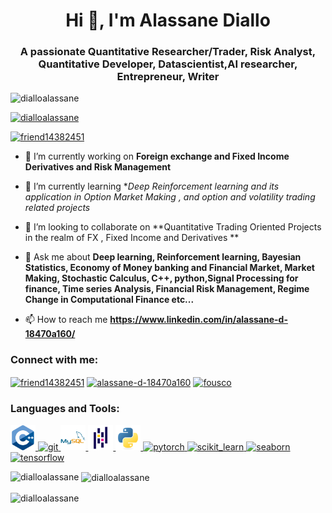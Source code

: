 
<h1 align="center">Hi 👋, I'm Alassane Diallo</h1>
<h3 align="center">A passionate Quantitative Researcher/Trader, Risk Analyst, Quantitative Developer, Datascientist,AI researcher, Entrepreneur, Writer</h3>

<p align="left"> <img src="https://komarev.com/ghpvc/?username=dialloalassane&label=Profile%20views&color=0e75b6&style=flat" alt="dialloalassane" /> </p>

<p align="left"> <a href="https://github.com/ryo-ma/github-profile-trophy"><img src="https://github-profile-trophy.vercel.app/?username=dialloalassane" alt="dialloalassane" /></a> </p>

<p align="left"> <a href="https://twitter.com/friend14382451" target="blank"><img src="https://img.shields.io/twitter/follow/friend14382451?logo=twitter&style=for-the-badge" alt="friend14382451" /></a> </p>

- 🔭 I’m currently working on **Foreign exchange and Fixed Income Derivatives and Risk Management**

- 🌱 I’m currently learning **Deep Reinforcement learning and its application in Option Market Making , and option and volatility trading related projects*

- 👯 I’m looking to collaborate on **Quantitative Trading Oriented Projects in the realm of FX ,  Fixed Income and Derivatives **

- 💬 Ask me about **Deep learning, Reinforcement learning, Bayesian Statistics, Economy of Money banking and Financial Market, Market Making, Stochastic Calculus, C++, python,Signal Processing for finance, Time series Analysis, Financial Risk Management, Regime Change in Computational Finance etc...**

- 📫 How to reach me **https://www.linkedin.com/in/alassane-d-18470a160/**

<h3 align="left">Connect with me:</h3>
<p align="left">
<a href="https://twitter.com/friend14382451" target="blank"><img align="center" src="https://raw.githubusercontent.com/rahuldkjain/github-profile-readme-generator/master/src/images/icons/Social/twitter.svg" alt="friend14382451" height="30" width="40" /></a>
<a href="https://linkedin.com/in/alassane-d-18470a160" target="blank"><img align="center" src="https://raw.githubusercontent.com/rahuldkjain/github-profile-readme-generator/master/src/images/icons/Social/linked-in-alt.svg" alt="alassane-d-18470a160" height="30" width="40" /></a>
<a href="https://kaggle.com/fousco" target="blank"><img align="center" src="https://raw.githubusercontent.com/rahuldkjain/github-profile-readme-generator/master/src/images/icons/Social/kaggle.svg" alt="fousco" height="30" width="40" /></a>
</p>

<h3 align="left">Languages and Tools:</h3>
<p align="left"> <a href="https://www.w3schools.com/cpp/" target="_blank" rel="noreferrer"> <img src="https://raw.githubusercontent.com/devicons/devicon/master/icons/cplusplus/cplusplus-original.svg" alt="cplusplus" width="40" height="40"/> </a> <a href="https://git-scm.com/" target="_blank" rel="noreferrer"> <img src="https://www.vectorlogo.zone/logos/git-scm/git-scm-icon.svg" alt="git" width="40" height="40"/> </a> <a href="https://www.mysql.com/" target="_blank" rel="noreferrer"> <img src="https://raw.githubusercontent.com/devicons/devicon/master/icons/mysql/mysql-original-wordmark.svg" alt="mysql" width="40" height="40"/> </a> <a href="https://pandas.pydata.org/" target="_blank" rel="noreferrer"> <img src="https://raw.githubusercontent.com/devicons/devicon/2ae2a900d2f041da66e950e4d48052658d850630/icons/pandas/pandas-original.svg" alt="pandas" width="40" height="40"/> </a> <a href="https://www.python.org" target="_blank" rel="noreferrer"> <img src="https://raw.githubusercontent.com/devicons/devicon/master/icons/python/python-original.svg" alt="python" width="40" height="40"/> </a> <a href="https://pytorch.org/" target="_blank" rel="noreferrer"> <img src="https://www.vectorlogo.zone/logos/pytorch/pytorch-icon.svg" alt="pytorch" width="40" height="40"/> </a> <a href="https://scikit-learn.org/" target="_blank" rel="noreferrer"> <img src="https://upload.wikimedia.org/wikipedia/commons/0/05/Scikit_learn_logo_small.svg" alt="scikit_learn" width="40" height="40"/> </a> <a href="https://seaborn.pydata.org/" target="_blank" rel="noreferrer"> <img src="https://seaborn.pydata.org/_images/logo-mark-lightbg.svg" alt="seaborn" width="40" height="40"/> </a> <a href="https://www.tensorflow.org" target="_blank" rel="noreferrer"> <img src="https://www.vectorlogo.zone/logos/tensorflow/tensorflow-icon.svg" alt="tensorflow" width="40" height="40"/> </a> </p>

<p><img align="left" src="https://github-readme-stats.vercel.app/api/top-langs?username=dialloalassane&show_icons=true&locale=en&layout=compact" alt="dialloalassane" /></p>

<p>&nbsp;<img align="center" src="https://github-readme-stats.vercel.app/api?username=dialloalassane&show_icons=true&locale=en" alt="dialloalassane" /></p>

<p><img align="center" src="https://github-readme-streak-stats.herokuapp.com/?user=dialloalassane&" alt="dialloalassane" /></p>
 


